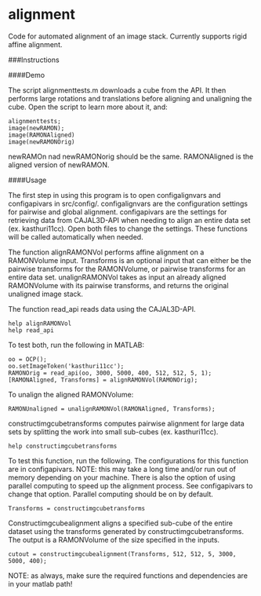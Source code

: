 alignment
=========

Code for automated alignment of an image stack. Currently supports rigid affine alignment.

###Instructions

####Demo

The script alignmenttests.m downloads a cube from the API. It then performs large rotations and translations before aligning and unaligning the cube. Open the script to learn more about it, and:

    alignmenttests;
    image(newRAMON);
    image(RAMONAligned)
    image(newRAMONOrig)

newRAMOn nad newRAMONorig should be the same. RAMONAligned is the aligned version of newRAMON.

####Usage

The first step in using this program is to open configalignvars and configapivars in src/config/. configalignvars are the configuration settings for pairwise and global alignment. configapivars are the settings for retrieving data from CAJAL3D-API when needing to align an entire data set (ex. kasthuri11cc). Open both files to change the settings. These functions will be called automatically when needed.

The function alignRAMONVol performs affine alignment on a RAMONVolume input. Transforms is an optional input that can either be the pairwise transforms for the RAMONVolume, or pairwise transforms for an entire data set.
unalignRAMONVol takes as input an already aligned RAMONVolume with its pairwise transforms, and returns the original unaligned image stack.

The function read_api reads data using the CAJAL3D-API. 

    help alignRAMONVol
    help read_api

To test both, run the following in MATLAB:

    oo = OCP();
    oo.setImageToken('kasthuri11cc');
    RAMONOrig = read_api(oo, 3000, 5000, 400, 512, 512, 5, 1);
    [RAMONAligned, Transforms] = alignRAMONVol(RAMONOrig);

To unalign the aligned RAMONVolume:

    RAMONUnaligned = unalignRAMONVol(RAMONAligned, Transforms);

constructimgcubetransforms computes pairwise alignment for large data sets by splitting the work into small sub-cubes (ex. kasthuri11cc).

    help constructimgcubetransforms

To test this function, run the following. The configurations for this function are in configapivars. NOTE: this may take a long time and/or run out of memory depending on your machine. There is also the option of using parallel computing to speed up the alignment process. See configapivars to change that option. Parallel computing should be on by default.

    Transforms = constructimgcubetransforms

Constructimgcubealignment aligns a specified sub-cube of the entire dataset using the transforms generated by constructimgcubetransforms. The output is a RAMONVolume of the size specified in the inputs. 

    cutout = constructimgcubealignment(Transforms, 512, 512, 5, 3000, 5000, 400);


NOTE: as always, make sure the required functions and dependencies are in your matlab path!

